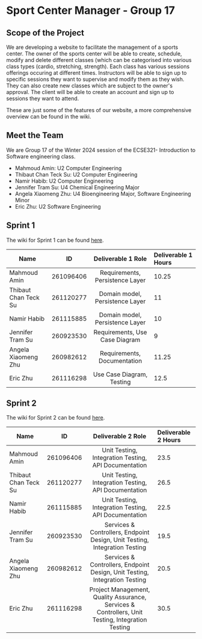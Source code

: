 # Sport Center Manager - Group 17

## Scope of the Project
We are developing a website to facilitate the management of a sports center. The owner of the sports center will be able to create, schedule, modify and delete different classes (which can be categorised into various class types (cardio, stretching, strength). Each class has various sessions offerings occuring at different times. Instructors will be able to sign up to specific sessions they want to supervise and modify them as they wish. They can also create new classes which are subject to the owner's approval. The client will be able to create an account and sign up to sessions they want to attend.

These are just some of the features of our website, a more comprehensive overview can be found in the wiki. 

## Meet the Team
We are Group 17 of the Winter 2024 session of the ECSE321- Introduction to Software engineering class.

- Mahmoud Amin: U2 Computer Engineering
- Thibaut Chan Teck Su: U2 Computer Engineering 
- Namir Habib: U2 Computer Engineering
- Jennifer Tram Su: U4 Chemical Engineering Major
- Angela Xiaomeng Zhu: U4 Bioengineering Major, Software Engineering Minor
- Eric Zhu: U2 Software Engineering  


## Sprint 1
The wiki for Sprint 1 can be found [here](https://github.com/McGill-ECSE321-Winter2024/project-group-17/wiki/Sprint-1:-Report).

| Name          | ID            | Deliverable 1 Role | Deliverable 1 Hours 
| ------------- |:-------------:| :-----:|:-----------------|
| Mahmoud Amin   | 261096406 | Requirements, Persistence Layer |10.25 |
| Thibaut Chan Teck Su   | 261120277    | Domain model, Persistence Layer |11|
| Namir Habib | 261115885    | Domain model, Persistence Layer |10|
| Jennifer Tram Su | 260923530      | Requirements, Use Case Diagram |9|
| Angela Xiaomeng Zhu | 260982612    | Requirements, Documentation |11.25|
| Eric Zhu | 261116298    | Use Case Diagram, Testing |12.5|

## Sprint 2
The wiki for Sprint 2 can be found [here](https://github.com/McGill-ECSE321-Winter2024/project-group-17/wiki/Sprint-2:-Report).

| Name          | ID            | Deliverable 2 Role | Deliverable 2 Hours 
| ------------- |:-------------:| :-----:|:-----------------|
| Mahmoud Amin   | 261096406 | Unit Testing, Integration Testing, API Documentation |23.5 |
| Thibaut Chan Teck Su   | 261120277    | Unit Testing, Integration Testing, API Documentation |26.5|
| Namir Habib | 261115885    | Unit Testing, Integration Testing, API Documentation |22.5|
| Jennifer Tram Su | 260923530      | Services & Controllers, Endpoint Design, Unit Testing, Integration Testing |19.5|
| Angela Xiaomeng Zhu | 260982612    | Services & Controllers, Endpoint Design, Unit Testing, Integration Testing |20.5|
| Eric Zhu | 261116298    | Project Management, Quality Assurance, Services & Controllers, Unit Testing, Integration Testing |30.5|
